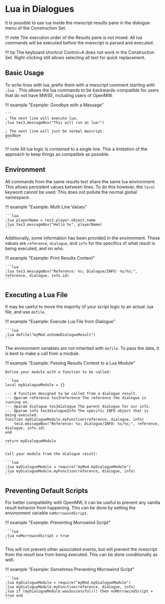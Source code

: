 # Lua in Dialogues

It is possible to use lua inside the mwscript results pane in the dialogue menu of the Construction Set.

!!! note
	The execution order of the Results pane is not mixed. All lua commands will be executed before the mwscript is parsed and executed.

!!! tip
	The keyboard shortcut Control+A does not work in the Construction Set. Right-clicking still allows selecting all text for quick replacement.


## Basic Usage

To write lines with lua, prefix them with a mwscript comment starting with `;lua `. This allows the lua commands to be backwards-compatible for users that do not have MWSE, including users of OpenMW.

!!! example "Example: Goodbye with a Message"

	```
	; The next line will execute lua.
	;lua tes3.messageBox("This will run as lua!")

	; The next line will just be normal mwscript.
	goodbye
	```

!!! note
	All lua logic is contained to a single line. This a limitation of the approach to keep things as compatible as possible.


## Environment

All commands from the same results text share the same lua environment. This allows persistent values between lines. To do this however, the `local` keyword cannot be used. This does not pollute the normal global namespace.

!!! example "Example: Multi Line Values"

	```lua
	;lua playerName = tes3.player.object.name
	;lua tes3.messageBox("Hello %s", playerName)
	```

Additionally, some information has been provided in the environment. These values are `reference`, `dialogue`, and `info` for the specifics of what result is being executed, and on who.

!!! example "Example: Print Results Context"

	```lua
	;lua tes3.messageBox("Reference: %s; Dialogue/INFO: %s/%s;", reference, dialogue, info.id)
	```


## Executing a Lua File

It may be useful to move the majority of your script logic to an actual .lua file, and use `dofile`.

!!! example "Example: Execute Lua File from Dialogue"

	```lua
	;lua dofile("myMod.onSomeDialogueResult")
	```

The environment variables are not inherited with `dofile`. To pass the data, it is best to make a call from a module.

!!! example "Example: Passing Results Context to a Lua Module"

	Define your module with a function to be called:

	```lua
	local myDialogueModule = {}

	--- A function designed to be called from a dialogue result.
	--- @param reference tes3reference The reference the dialogue is running on.
	--- @param dialogue tes3dialogue The parent dialogue for our info.
	--- @param info tes3dialogueInfo The specific INFO object that is being executed.
	function myDialogueModule.myFunction(reference, dialogue, info)
		tes3.messageBox("Reference: %s; Dialogue/INFO: %s/%s;", reference, dialogue, info.id)
	end

	return myDialogueModule
	```

	Call your module from the dialogue result:

	```lua
	;lua myDialogueModule = require("myMod.myDialogueModule")
	;lua myDialogueModule.myFunction(reference, dialogue, info)
	```


## Preventing Default Scripts

For better compatibility with OpenMW, it can be useful to prevent any vanilla result behavior from happening. This can be done by setting the environment variable `noMorrowindScript`.


!!! example "Example: Preventing Morrowind Script"

	```lua
	;lua noMorrowindScript = true
	```

This will not prevent other associated events, but will prevent the mwscript from the result box from being executed. This can be done conditionally as well.

!!! example "Example: Sometimes Preventing Morrowind Script"

	```lua
	;lua myDialogueModule = require("myMod.myDialogueModule")
	;lua myDialogueModule.myFunction(reference, dialogue, info)
	;lua if (myDialogueModule.wasSuccessful()) then noMorrowindScript = true end
	```
